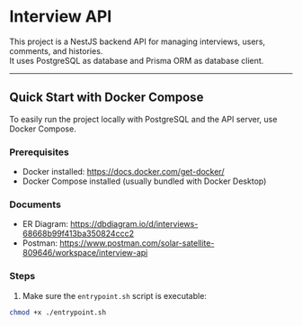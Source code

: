 # Interview API

This project is a NestJS backend API for managing interviews, users, comments, and histories.  
It uses PostgreSQL as database and Prisma ORM as database client.

---

## Quick Start with Docker Compose

To easily run the project locally with PostgreSQL and the API server, use Docker Compose.

### Prerequisites

- Docker installed: https://docs.docker.com/get-docker/
- Docker Compose installed (usually bundled with Docker Desktop)

### Documents
- ER Diagram: https://dbdiagram.io/d/interviews-68668b99f413ba350824ccc2
- Postman: https://www.postman.com/solar-satellite-809646/workspace/interview-api

### Steps

1. Make sure the `entrypoint.sh` script is executable:

```bash
chmod +x ./entrypoint.sh



